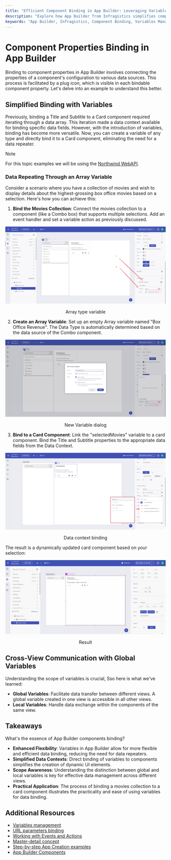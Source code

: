 ```yaml
---
title: "Efficient Component Binding in App Builder: Leveraging Variables for Dynamic UIs"
description: "Explore how App Builder from Infragistics simplifies component properties binding using local and global variables for dynamic and responsive UI development in low-code environments."
keywords: "App Builder, Infragistics, Component Binding, Variables Management, Dynamic UI, Low-Code Development, Data Binding, Global Variables, Local Variables"
---
```


# Component Properties Binding in App Builder

Binding to component properties in App Builder involves connecting the properties of a component's configuration to various data sources. This process is facilitated by a plug icon, which is visible in each bindable component property. Let's delve into an example to understand this better.

## Simplified Binding with Variables

Previously, binding a Title and Subtitle to a Card component required iterating through a data array. This iteration made a data context available for binding specific data fields. However, with the introduction of variables, binding has become more versatile. Now, you can create a variable of any type and directly bind it to a Card component, eliminating the need for a data repeater.

> [!NOTE]
> For this topic examples we will be using the [Northwind WebAPI](https://data-northwind.indigo.design/swagger/index.html).

### Data Repeating Through an Array Variable

Consider a scenario where you have a collection of movies and wish to display details about the highest-grossing box office movies based on a selection. Here's how you can achieve this:

1. **Bind the Movies Collection**: Connect the movies collection to a component (like a Combo box) that supports multiple selections. Add an event handler and set a variable action as previously discussed.

<img src="../images/state-and-context/4.png" srcset="../images/state-and-context/4.png 2x" />
<p style="text-align:center;">Array type variable</p>

2. **Create an Array Variable**: Set up an empty Array variable named "Box Office Revenue". The Data Type is automatically determined based on the data source of the Combo component.

<img src="../images/state-and-context/10.png" srcset="../images/state-and-context/10.png 2x" />
<p style="text-align:center;">New Variable dialog</p>

3. **Bind to a Card Component**: Link the "selectedMovies" variable to a card component. Bind the Title and Subtitle properties to the appropriate data fields from the Data Context.

<img src="../images/state-and-context/11.png" srcset="../images/state-and-context/11.png 2x" />
<p style="text-align:center;">Data context binding</p>

The result is a dynamically updated card component based on your selection:

<img src="../images/state-and-context/12.gif" srcset="../images/state-and-context/12.gif 2x" />
<p style="text-align:center;">Result</p>

## Cross-View Communication with Global Variables

Understanding the scope of variables is crucial, Sso here is what we've learned:

- **Global Variables**: Facilitate data transfer between different views. A global variable created in one view is accessible in all other views.
- **Local Variables**: Handle data exchange within the components of the same view.

## Takeaways
What's the essence of App Builder components binding?

- **Enhanced Flexibility**: Variables in App Builder allow for more flexible and efficient data binding, reducing the need for data repeaters.
- **Simplified Data Contexts**: Direct binding of variables to components simplifies the creation of dynamic UI elements.
- **Scope Awareness**: Understanding the distinction between global and local variables is key for effective data management across different views.
- **Practical Application**: The process of binding a movies collection to a card component illustrates the practicality and ease of using variables for data binding.

## Additional Resources

<div class="divider--half"></div>

* [Variables management](variables-management.md)
* [URL parameters binding](url-parameters-binding.md)
* [Working with Events and Actions](working-with-events-and-actions.md)
* [Master-detail concept](../master-detail/master-detail.md)
* [Step-by-step App Creation examples](../master-detail/step-by-step-examples.md)
* [App Builder Components](../indigo-design-app-builder-components.md)